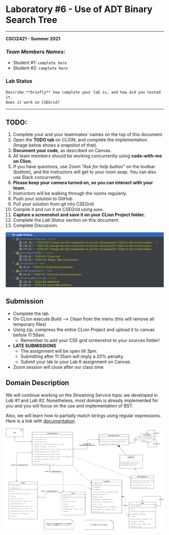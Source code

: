# Laboratory #6 - Use of ADT Binary Search Tree

-----
**CSCI2421 - Summer 2021**

### **_Team Members Names:_**
- Student #1: `complete here`
- Student #2: `complete here`

### **Lab Status**
```text
Describe **briefly** how complete your lab is, and how did you tested it.
Does it work on CSEGrid?
```

-----

## TODO:
1. Complete your and your teammates' names on the top of this document.
1. Open the **TODO tab** on CLION, and complete the implementation. (Image below shows a snapshot of that).
1. **Document your code**, as described on Canvas.
1. All team members should be working concurrently using **code-with-me on Clion**.
1. If you have questions, use Zoom _"Ask for help button"_ on the toolbar (bottom), and the instructors will get to
   your room asap. You can also use Slack concurrently.
1. **Please keep your camera turned on, so you can interact with your team.**
1. Instructors will be walking through the rooms regularly.
1. Push your solution to GitHub
1. Pull your solution from git into CSEGrid
1. Compile it and run it on CSEGrid using `make`.
1. **Capture a screenshot and save it on your CLion Project folder.**
1. Complete the *Lab Status* section on this document.
1. Complete Discussion.

![ToDos](todos.png)


## Submission
- Complete the lab.
- On CLion execute Build --> Clean from the menu (this will remove all temporary files)
- Using zip, compress the entire CLion Project and upload it to canvas before 11:59am.
    - Remember to add your CSE grid screenshot to your sources folder!
- **LATE SUBMISSIONS**
    - The assignment will be open till 3pm.
    - Submitting after 11:35am will imply a 20% penalty.
    - Submit your lab to your Lab 6 assignment on Canvas.
- Zoom session will close after our class time    


## Domain Description
We will continue working on the Streaming Service topic we developed in _Lab #1_ and _Lab #2_.
Nonetheless, most domain is already implemented for you and you will focus on the use and implementation of BST.

Also, we will learn how to partially match strings using regular expressions. 
Here is a link with [documentation](https://en.cppreference.com/w/cpp/regex/regex_match).


![UML](lab6.png)